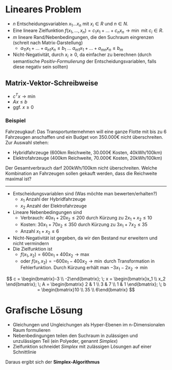 # Lineares Problem
* $n$ Entscheidungsvariablen $x_1...x_n$ mit $x_i \in R$ und $n \in N$.
* Eine lineare Zielfunktion $f(x_1,...,x_n) = c_1x_1+...+c_nx_n \rightarrow \min$ mit $c_i \in R$.
* $m$ lineare Rand/Nebenbedingungen, die den Suchraum eingrenzen (schreit nach Matrix-Darstellung)
	* $a_{11}x_1 + ... + a_{n1}x_n \leq b_1$ 
	  $...$
	  $a_{m1}x_1 + ... + a_{mn}x_n \leq b_m$
* Nicht-Negativität, durch $x_i \geq 0$, da einfacher zu berechnen (durch semantische *Positiv-Formulierung* der Entscheidungsvariablen, falls diese negativ sein sollten)

## Matrix-Vektor-Schreibweise
* $c^Tx \rightarrow \min$ 
* $Ax \leq b$
* ggf. $x \geq 0$

### Beispiel
Fahrzeugkauf: Das Transportunternehmen will eine ganze Flotte mit bis zu 6 Fahrzeugen anschaffen und ein Budget von 350.000€ nicht überschreiten. Zur Auswahl stehen:
* Hybridfahrzeuge (600km Reichweite, 30.000€ Kosten, 40kWh/100km)
* Elektrofahrzeuge (400km Reichweite, 70.000€ Kosten, 20kWh/100km)

Der Gesamtverbrauch darf 200kWh/100km nicht überschreiten.
Welche Kombination an Fahrzeugen sollen gekauft werden, dass die Reichweite maximal ist?

---

* Entscheidungsvariablen sind (Was möchte man bewerten/erhalten?)
	* $x_1$ Anzahl der Hybridfahrzeuge
	* $x_2$ Anzahl der Elektrofahrzeuge
* Lineare Nebenbedingungen sind
	* Verbrauch: $40x_1 + 20x_2 \leq 200$ durch Kürzung zu $2x_1+x_2 \leq 10$
	* Kosten: $30x_1+70x_2 \leq 350$ durch Kürzung zu $3x_1+7x_2 \leq 35$
	* Anzahl $x_1 + x_2 \leq 6$
* Nicht-Negativität ist gegeben, da wir den Bestand nur erweitern und nicht vermindern
* Die Zielfunktion ist 
	* $f(x_1,x_2)=600x_1+400x_2 \rightarrow \max$
	* oder $f(x_1,x_2)=-600x_1-400x_2 \rightarrow \min$ durch Transformation in Fehlerfunktion. Durch Kürzung erhält man $-3x_1-2x_2 \rightarrow \min$

$$
c = \begin{bmatrix}-3 \\ -2\end{bmatrix}; \;
x = \begin{bmatrix}x_1 \\ x_2 \end{bmatrix}; \;
A = \begin{bmatrix}
2 & 1 \\
3 & 7 \\
1 & 1
\end{bmatrix}; \;
b = \begin{bmatrix}10 \\ 35 \\ 6\end{bmatrix}
$$
# Grafische Lösung
* Gleichungen und Ungleichungen als Hyper-Ebenen im n-Dimensionalen Raum formulieren
* Nebenbedingungen teilen den Suchraum in zulässigen und unzulässigen Teil (ein Polyeder, genannt *Simplex*)
* Zielfunktion schneidet *Simplex* mit zulässigen Lösungen auf einer Schnittlinie

Daraus ergibt sich der **Simplex-Algorithmus**


